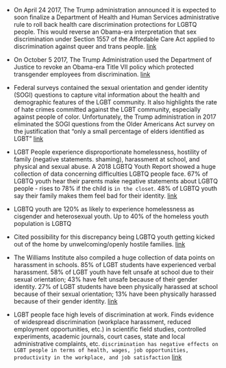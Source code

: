 - On April 24 2017, The Trump administration announced it is expected to soon finalize a Department of Health and Human Services administrative rule to roll back health care discrimination protections for LGBTQ people. This would reverse an Obama-era interpretation that sex discrimination under Section 1557 of the Affordable Care Act applied to discrimination against queer and trans people. [link](https://www.vox.com/identities/2020/4/24/21234532/trump-administration-health-care-discriminate-lgbtq)
- On October 5 2017, The Trump Administration used the Department of Justice to revoke an Obama-era Title VII policy which protected transgender employees from discrimination. [link](https://www.cbsnews.com/news/sessions-doj-reverses-obama-era-transgender-work-protections/)
  
- Federal surveys contained the sexual orientation and gender identity (SOGI) questions to capture vital information about the health and demographic features of the LGBT community. It also highlights the rate of hate crimes committed against the LGBT community, especially against people of color. Unfortunately, the Trump administration in 2017 eliminated the SOGI questions from the Older Americans Act survey on the justification that “only a small percentage of elders identified as LGBT” [link](https://sci-hub.tw/https://doi.org/10.1089/lgbt.2017.0073)
- LGBT People experience disproportionate homelessness, hostility of family (negative statements. shaming), harassment at school, and physical and sexual abuse. A 2018 LGBTQ Youth Report showed a huge collection of data concerning difficulties LGBTQ people face. 67% of LGBTQ youth hear their parents make negative statements about LGBTQ people - rises to 78% if the child is `in the closet`. 48% of LGBTQ youth say their family makes them feel bad for their identity. [link](https://assets2.hrc.org/files/assets/resources/2018-YouthReport-NoVid.pdf?_ga=2.134619825.1102244158.1526302453-846000759.1523970534)
- LGBTQ youth are 120% as likely to experience homelessness as cisgender and heterosexual youth. Up to 40% of the homeless youth population is LGBTQ
- Cited possibility for this discrepancy being LGBTQ youth getting kicked out of the home by unwelcoming/openly hostile families. [link](https://www.hrc.org/blog/new-report-on-youth-homeless-affirms-that-lgbtq-youth-disproportionately-ex)
- The Williams Institute also compiled a huge collection of data points on harassment in schools. 85% of LGBT students have experienced verbal harassment. 58% of LGBT youth have felt unsafe at school due to their sexual orientation; 43% have felt unsafe because of their gender identity. 27% of LGBT students have been physically harassed at school because of their sexual orientation; 13% have been physically harassed because of their gender identity. [link](https://williamsinstitute.law.ucla.edu/press/lgbt-youth-bullying-press-release/)
- LGBT people face high levels of discrimination at work. Finds evidence of widespread discrimination (workplace harassment, reduced employment opportunities, etc.) in scientific field studies, controlled experiments, academic journals, court cases, state and local administrative complaints, etc. `discrimination has negative effects on LGBT people in terms of health, wages, job opportunities, productivity in the workplace, and job satisfaction` [link](https://escholarship.org/uc/item/9qs0n354)